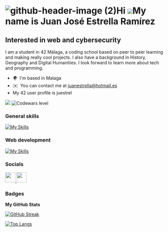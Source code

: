 ![github-header-image (2)](https://github.com/juan-est145/juan-est145/assets/128648875/491b07ce-38f1-440c-ab11-6d1df95ff26f)Hi ![](https://user-images.githubusercontent.com/18350557/176309783-0785949b-9127-417c-8b55-ab5a4333674e.gif)My name is Juan José Estrella Ramírez
==================================================================================================================================================

Interested in web and cybersecurity
-----------------------------------

I am a student in 42 Málaga, a coding school based on peer to peer learning and making really cool projects. I also have a background in History, Geography and Digital Humanities. I look forward to learn more about tech and programming.

* 🌍  I'm based in Malaga
* ✉️  You can contact me at [juanestrella@hotmail.es](mailto:juanestrella@hotmail.es)
* My 42 user profile is juestrel

<a href="https://www.github.com/juan-est145" target="_blank" rel="noreferrer"><img
src="https://img.shields.io/github/followers/juan-est145?logo=github&style=for-the-badge&color=3382ed&labelColor=000000" /></a>
<a href="https://www.github.com/juan-est145"></a><img src="https://www.codewars.com/users/juan_est145/badges/large" alt="Codewars level">
### General skills
[![My Skills](https://skillicons.dev/icons?i=c,cpp,cs,python,linux,unity,dotnet,bash,git,vscode)](https://skillicons.dev)
### Web development
[![My Skills](https://skillicons.dev/icons?i=html,css,js,ts,webpack,npm,mysql)](https://skillicons.dev)

### Socials

<p align="left"> <a href="https://www.github.com/juan-est145" target="_blank" rel="noreferrer"> <picture> <source media="(prefers-color-scheme: dark)" srcset="https://raw.githubusercontent.com/danielcranney/readme-generator/main/public/icons/socials/github-dark.svg" /> <source media="(prefers-color-scheme: light)" srcset="https://raw.githubusercontent.com/danielcranney/readme-generator/main/public/icons/socials/github.svg" /> <img src="https://raw.githubusercontent.com/danielcranney/readme-generator/main/public/icons/socials/github.svg" width="32" height="32" /> </picture> </a> <a href="https://www.linkedin.com/in/juan-josé-estrella-ramírez-77a9b5268" target="_blank" rel="noreferrer"> <picture> <source media="(prefers-color-scheme: dark)" srcset="https://raw.githubusercontent.com/danielcranney/readme-generator/main/public/icons/socials/linkedin-dark.svg" /> <source media="(prefers-color-scheme: light)" srcset="https://raw.githubusercontent.com/danielcranney/readme-generator/main/public/icons/socials/linkedin.svg" /> <img src="https://raw.githubusercontent.com/danielcranney/readme-generator/main/public/icons/socials/linkedin.svg" width="32" height="32" /> </picture> </a></p>

### Badges

<b>My GitHub Stats</b>

[![GitHub Streak](https://streak-stats.demolab.com?user=juan-est145&theme=tokyonight&border_radius=5.7&date_format=j%20M%5B%20Y%5D&mode=weekly)](https://git.io/streak-stats)

[![Top Langs](https://github-readme-stats.vercel.app/api/top-langs/?username=juan-est145&layout=pie&size_weight=0.5&count_weight=0.5&langs_count=12&hide=HLSL,shaderlab&theme=tokyonight)](https://github.com/anuraghazra/github-readme-stats)
